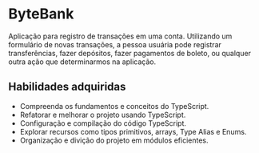 # ByteBank
Aplicação para registro de transações em uma conta. Utilizando um formulário de novas transações, a pessoa usuária pode registrar transferências, fazer depósitos, fazer pagamentos de boleto, ou qualquer outra ação que determinarmos na aplicação.

## Habilidades adquiridas

* Compreenda os fundamentos e conceitos do TypeScript.
* Refatorar e melhorar o projeto usando TypeScript.
* Configuração e compilação do código TypeScript.
* Explorar recursos como tipos primitivos, arrays, Type Alias e Enums.
* Organização e divição do projeto em módulos eficientes.
